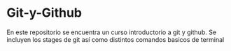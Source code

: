 # Git-y-Github
En este repositorio se encuentra un curso introductorio a git y github. Se incluyen los stages de git así como distintos comandos basicos de terminal 

